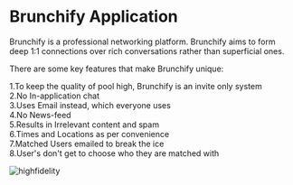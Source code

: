 # Brunchify Application
Brunchify is a professional networking platform. Brunchify aims to form deep 1:1 connections over rich conversations rather than superficial ones.


There are some key features that make Brunchify unique: 

1.To keep the quality of pool high, Brunchify is an invite only system <br />
2.No In-application chat <br />
3.Uses Email instead, which everyone uses <br />
4.No News-feed <br />
5.Results in Irrelevant content and spam <br />
6.Times and Locations as per convenience <br />
7.Matched Users emailed to break the ice <br />
8.User's don't get to choose who they are matched with <br />




![highfidelity](https://user-images.githubusercontent.com/27005975/98948259-3ac17100-251c-11eb-8064-e3f39c988cad.png)
